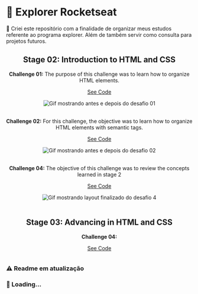 # :rocket: Explorer Rocketseat

:pushpin: Criei este repositório com a finalidade de organizar meus estudos referente ao programa explorer. Além de também servir como consulta para projetos futuros.

<h2 align="center">
  Stage 02: Introduction to HTML and CSS
</h2>

<div align="center"> 
  <p>
    <strong>Challenge 01:</strong> The purpose of this challenge was to learn how to organize HTML elements.
  </p>
  
  <a href="https://github.com/DioneDev/Rocketseat_Explorer_Program/tree/main/Stage-02%20-%20Introduction%20to%20HTML%20and%20CSS/Challenge%2001%20-%20Bug%20fixing">See Code
  <a>
</div>

<div align="center">  
  <img src="https://user-images.githubusercontent.com/73083955/170894122-ed79502e-4326-454d-b119-eb18de40dda9.gif" alt="Gif mostrando antes e depois do desafio 01" />
</div>
    
</br>
  
<div align="center"> 
  <p>
    <strong>Challenge 02:</strong> For this challenge, the objective was to learn how to organize HTML elements with semantic tags.
  </p>
  
  <a href="https://github.com/DioneDev/Rocketseat_Explorer_Program/tree/main/Stage-02%20-%20Introduction%20to%20HTML%20and%20CSS/Challenge%2002%20-%20Bug%20fixing">See Code
  <a>
</div>
    
<div align="center">  
  <img src="https://user-images.githubusercontent.com/73083955/170895020-d477d241-98e9-407d-9350-d3e8727f8151.gif" alt="Gif mostrando antes e depois do desafio 02" />
</div>
    
</br>
  
<div align="center"> 
  <p>
    <strong>Challenge 04:</strong> The objective of this challenge was to review the concepts learned in stage 2
  </p>
  
  <a href="https://github.com/DioneDev/Rocketseat_Explorer_Program/tree/main/Stage-02%20-%20Introduction%20to%20HTML%20and%20CSS/Challenge%2004%20-%20Rocket.sect">See Code
  <a>
</div>
    
<div align="center">  
  <img src="https://user-images.githubusercontent.com/73083955/170899563-f9151122-a980-483d-b16b-3649bedff355.gif" alt="Gif mostrando layout finalizado do desafio 4" />
</div>
    
</br>
  
<h2 align="center">
  Stage 03: Advancing in HTML and CSS
</h2>
  
<div align="center"> 
  <p>
    <strong>Challenge 04:</strong>
  </p>
  
  <a href="">See Code
  <a>
</div>
    
<div align="center">  
  <img src="" />
</div>
    


### :warning: Readme em atualização    
### :leaves: Loading...
    

  
